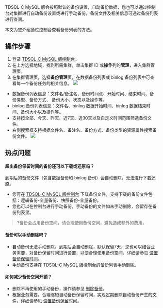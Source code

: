 
TDSQL-C MySQL 版会按照默认的备份设置，自动备份数据，您也可以通过控制台对集群进行自动备份设置或进行手动备份，备份文件及相关信息可通过备份列表进行查阅。

本文为您介绍通过控制台查看备份列表的方法。

## 操作步骤
1. 登录 [TDSQL-C MySQL 版控制台](https://console.cloud.tencent.com/cynosdb)。
2. 在上方选择地域，找到所需集群，单击集群 ID 或**操作**列的**管理**，进入集群管理页。
3. 在集群管理页，选择**备份管理**页，在数据备份列表或 binlog 备份列表中可查看每一个备份任务的相关信息。
![](https://qcloudimg.tencent-cloud.cn/raw/56ebf1af8b6614df60964cbbf62c3e05.png)
  - 数据备份列表信息：文件名/备注名、备份时间点、开始时间、结束时间、备份类型、备份方式、	备份大小、状态以及操作等。
  - binlog 备份列表信息：文件名、binlog 数据开始时间、binlog 数据结束时间、备份大小以及操作等。
  - 支持按全部、今天、昨天、近7天、近30天以及自定义时间范围筛选备份文件。
  - 右侧搜索框支持根据文件名、备注名、备份方式、备份类型的资源属性搜索备份文件。
![](https://qcloudimg.tencent-cloud.cn/raw/e9de4591697baa5956ec53d643db16dd.png)

## 热点问题
#### 超出备份保留时间的备份还可以下载或还原吗？
到期后的备份文件（包含数据备份和 binlog 备份）会自动删除，无法进行下载还原。
- 您可在 [TDSQL-C MySQL 版控制台](https://console.cloud.tencent.com/cynosdb) 下载备份文件，支持下载的备份文件包括：逻辑备份-全量备份、快照备份-全量备份。
- 您也可以在控制台进行手动备份，手动备份的文件如未手动删除，会留存在备份列表里。
>?备份会占用备份空间，请合理使用备份空间，避免造成额外的费用。

#### 备份可以手动删除吗？
- 自动备份无法手动删除，到期后会自动删除，默认保留7天，您也可以结合业务需要，对备份保留时间进行设置，以便合理使用备份空间，详细请参见 [设置备份保留时间](https://intl.cloud.tencent.com/document/product/1098/48396)。 
- 手动备份支持在 TDSQL-C MySQL 版控制台的备份列表手动删除。

#### 如何减少备份空间开销？
- 删除不再使用的手动备份，操作请参见 [删除备份](https://intl.cloud.tencent.com/document/product/1098/48394)。
- 根据业务需要，合理缩短自动备份保留时间，实现定期删除自动备份产生的文件，详细请参见 [设置备份保留时间](https://intl.cloud.tencent.com/document/product/1098/48396)。

